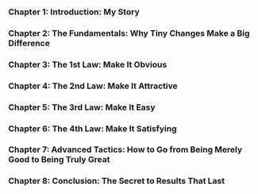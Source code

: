 ### Chapter 1: Introduction: My Story

### Chapter 2: The Fundamentals: Why Tiny Changes Make a Big Difference

### Chapter 3: The 1st Law: Make It Obvious

### Chapter 4: The 2nd Law: Make It Attractive

### Chapter 5: The 3rd Law: Make It Easy

### Chapter 6: The 4th Law: Make It Satisfying

### Chapter 7: Advanced Tactics: How to Go from Being Merely Good to Being Truly Great

### Chapter 8: Conclusion: The Secret to Results That Last
